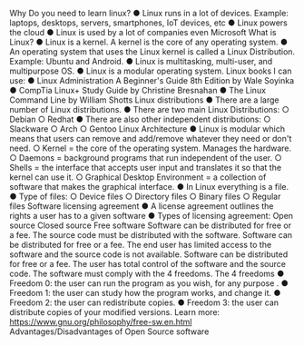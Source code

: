 Why Do you need to learn linux?
● Linux runs in a lot of devices. Example: laptops, desktops, servers, smartphones, IoT devices, etc
● Linux powers the cloud
● Linux is used by a lot of companies even Microsoft
What is Linux?
● Linux is a kernel. A kernel is the core of any operating system.
● An operating system that uses the Linux kernel is called a Linux Distribution. Example: Ubuntu and Android.
● Linux is multitasking, multi-user, and multipurpose OS.
● Linux is a modular operating system.
Linux books I can use:
● Linux Administration A Beginner's Guide 8th Edition by Wale Soyinka
● CompTia Linux+ Study Guide by Christine Bresnahan
● The Linux Command Line by William Shotts
Linux distributions
● There are a large number of Linux distributions.
● There are two main Linux Distributions:
○ Debian
○ Redhat
● There are also other independent distributions:
○ Slackware
○ Arch
○ Gentoo
Linux Architecture
● Linux is modular which means that users can remove and add/remove whatever they need or don't need.
○ Kernel = the core of the operating system. Manages the hardware.
○ Daemons = background programs that run independent of the user.
○ Shells = the interface that accepts user input and translates it so that the kernel can use it.
○ Graphical Desktop Environment = a collection of software that makes the graphical interface.
● In Linux everything is a file.
● Type of files:
○ Device files
○ Directory files
○ Binary files
○ Regular files
Software licensing agreement
● A license agreement outlines the rights a user has to a given software
● Types of licensing agreement:
Open source Closed source Free software
Software can be distributed for free
or a fee.
The source code must be distributed
with the software.
Software can be distributed for free
or a fee. The end user has limited
access to the software and the
source code is not available.
Software can be distributed for free
or a fee. The user has total control of
the software and the source code.
The software must comply with the 4
freedoms.
The 4 freedoms
● Freedom 0: the user can run the program as you wish, for any purpose .
● Freedom 1: the user can study how the program works, and change it.
● Freedom 2: the user can redistribute copies.
● Freedom 3: the user can distribute copies of your modified versions.
Learn more: https://www.gnu.org/philosophy/free-sw.en.html
Advantages/Disadvantages of Open Source software

